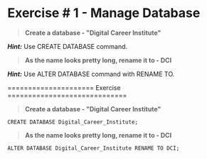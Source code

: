 # Exercise # 1 - Manage Database

> **Create a database - "Digital Career Institute"**

***Hint:*** Use CREATE DATABASE command.

> **As the name looks pretty long, rename it to - DCI**

***Hint:*** Use ALTER DATABASE command with RENAME TO.

===================== Exercise =============================

> **Create a database - "Digital Career Institute"**

`CREATE DATABASE Digital_Career_Institute;`

> **As the name looks pretty long, rename it to - DCI**

`ALTER DATABASE Digital_Career_Institute RENAME TO DCI;`

